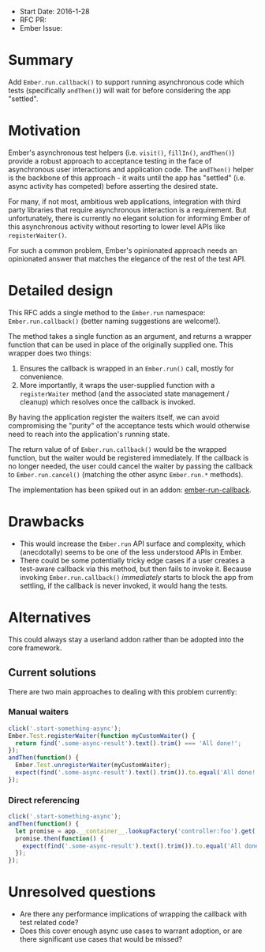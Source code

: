 - Start Date: 2016-1-28
- RFC PR:
- Ember Issue:

# Summary

Add `Ember.run.callback()` to support running asynchronous code which tests (specifically `andThen()`) will wait for before considering the app "settled".

# Motivation

Ember's asynchronous test helpers (i.e. `visit()`, `fillIn()`, `andThen()`) provide a robust approach to acceptance testing in the face of asynchronous user interactions and application code. The `andThen()` helper is the backbone of this approach - it waits until the app has "settled" (i.e. async activity has competed) before asserting the desired state.

For many, if not most, ambitious web applications, integration with third party libraries that require asynchronous interaction is a requirement. But unfortunately, there is currently no elegant solution for informing Ember of this asynchronous activity without resorting to lower level APIs like `registerWaiter()`.

For such a common problem, Ember's opinionated approach needs an opinionated answer that matches the elegance of the rest of the test API.

# Detailed design

This RFC adds a single method to the `Ember.run` namespace: `Ember.run.callback()` (better naming suggestions are welcome!).

The method takes a single function as an argument, and returns a wrapper function that can be used in place of the originally supplied one. This wrapper does two things:

1. Ensures the callback is wrapped in an `Ember.run()` call, mostly for convenience.
2. More importantly, it wraps the user-supplied function with a `registerWaiter` method (and the associated state management / cleanup) which resolves once the
callback is invoked.

By having the application register the waiters itself, we can avoid compromising the "purity" of the acceptance tests which would otherwise need to reach into the application's running state.

The return value of of `Ember.run.callback()` would be the wrapped function, but the waiter would be registered immediately. If the callback is no longer needed, the user could cancel the waiter by passing the callback to `Ember.run.cancel()` (matching the other async `Ember.run.*` methods).

The implementation has been spiked out in an addon: [ember-run-callback](https://github.com/davewasmer/ember-run-callback).

# Drawbacks

* This would increase the `Ember.run` API surface and complexity, which (anecdotally) seems to be one of the less understood APIs in Ember.
* There could be some potentially tricky edge cases if a user creates a test-aware callback via this method, but then fails to invoke it. Because invoking `Ember.run.callback()` _immediately_ starts to block the app from settling, if the callback is never invoked, it would hang the tests.

# Alternatives

This could always stay a userland addon rather than be adopted into the core framework.

## Current solutions

There are two main approaches to dealing with this problem currently:

### Manual waiters

```js
click('.start-something-async');
Ember.Test.registerWaiter(function myCustomWaiter() {
  return find('.some-async-result').text().trim() === 'All done!';
});
andThen(function() {
  Ember.Test.unregisterWaiter(myCustomWaiter);
  expect(find('.some-async-result').text().trim()).to.equal('All done!');
});
```

### Direct referencing

```js
click('.start-something-async');
andThen(function() {
  let promise = app.__container__.lookupFactory('controller:foo').get('promise');
  promise.then(function() {
    expect(find('.some-async-result').text().trim()).to.equal('All done!');
  });
});
```

# Unresolved questions

* Are there any performance implications of wrapping the callback with test related code?
* Does this cover enough async use cases to warrant adoption, or are there significant use cases that would be missed?
